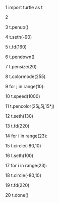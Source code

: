1 import turtle as t

2

3 t.penup()

4 t.seth(-90)

5 t.fd(160)

6 t.pendown()

7 t.pensize(20)

8 t.colormode(255)

9 for j in range(10):

10 t.speed(1000)

11 t.pencolor(25*j,5*j,15*j)

12 t.seth(130)

13 t.fd(220)

14 for i in range(23):

15 t.circle(-80,10)

16 t.seth(100)

17 for i in range(23):

18 t.circle(-80,10)

19 t.fd(220)

20 t.done()
